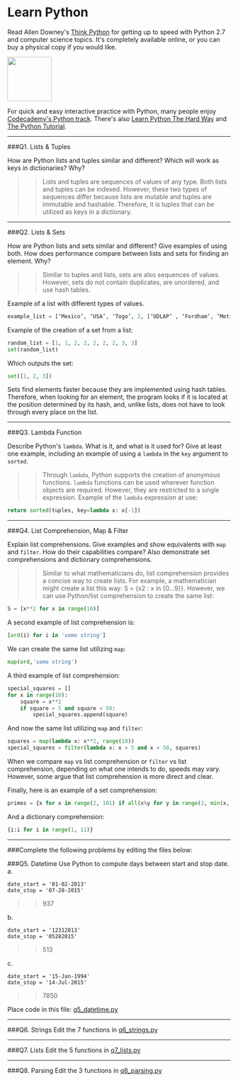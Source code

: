 # Learn Python

Read Allen Downey's [Think Python](http://www.greenteapress.com/thinkpython/) for getting up to speed with Python 2.7 and computer science topics. It's completely available online, or you can buy a physical copy if you would like.

<a href="http://www.greenteapress.com/thinkpython/"><img src="img/think_python.png" style="width: 100px;" target="_blank"></a>

For quick and easy interactive practice with Python, many people enjoy [Codecademy's Python track](http://www.codecademy.com/en/tracks/python). There's also [Learn Python The Hard Way](http://learnpythonthehardway.org/book/) and [The Python Tutorial](https://docs.python.org/2/tutorial/).

---

###Q1. Lists &amp; Tuples

How are Python lists and tuples similar and different? Which will work as keys in dictionaries? Why?

>> Lists and tuples are sequences of values of any type. Both lists and tuples can be indexed. However, these two types of sequences differ because lists are mutable and tuples are immutable and hashable. Therefore, it is tuples that can be utilized as keys in a dictionary.  

---

###Q2. Lists &amp; Sets

How are Python lists and sets similar and different? Give examples of using both. How does performance compare between lists and sets for finding an element. Why?

>> Similar to tuples and lists, sets are also sequences of values. However, sets do not contain duplicates, are unordered, and use hash tables. 

Example of a list with different types of values. 
```python 
example_list = [‘Mexico’, ‘USA’, ‘Togo’, 2, [‘UDLAP’ , ‘Fordham’, ‘Metis’]]
```

Example of the creation of a set from a list:
```python
random_list = [1, 1, 2, 2, 2, 2, 2, 3, 3] 
set(random_list) 
```
Which outputs the set:
```python
set([1, 2, 3])
```

Sets find elements faster because they are implemented using hash tables. Therefore, when looking for an element, the program looks if it is located at the position determined by its hash, and, unlike lists, does not have to look through every place on the list.

---

###Q3. Lambda Function

Describe Python's `lambda`. What is it, and what is it used for? Give at least one example, including an example of using a `lambda` in the `key` argument to `sorted`.

>> Through `lambda`, Python supports the creation of anonymous functions. `lambda` functions can be used wherever function objects are required. However, they are restricted to a single expression. Example of the `lambda` expression at use:

```python
return sorted(tuples, key=lambda x: x[-1])
```
---

###Q4. List Comprehension, Map &amp; Filter

Explain list comprehensions. Give examples and show equivalents with `map` and `filter`. How do their capabilities compare? Also demonstrate set comprehensions and dictionary comprehensions.

>> Similar to what mathematicians do, list comprehension provides a concise way to create lists. For example, a mathematician might create a list this way: S = {x2 : x in {0...9}}. However, we can use Python/list comprehension to create the same list:

```python
S = [x**2 for x in range(10)]
```

A second example of list comprehension is: 

```python
[ord(i) for i in 'some string'] 
```

We can create the same list utilizing `map`:
```python
map(ord,'some string') 
```

A third example of list comprehension: 

```python
special_squares = []
for x in range(10):
    square = x**2
    if square > 5 and square < 50:
        special_squares.append(square)
```

And now the same list utilizing `map` and `filter`:
```python
squares = map(lambda x: x**2, range(10))
special_squares = filter(lambda x: x > 5 and x < 50, squares)
```

When we compare `map` vs list comprehension or `filter` vs list comprehension, depending on what one intends to do, speeds may vary. However, some argue that list comprehension is more direct and clear. 

Finally, here is an example of a set comprehension: 

```python
primes = {x for x in range(2, 101) if all(x%y for y in range(2, min(x, 11)))}
```
And a dictionary comprehension:

```python
{i:i for i in range(1, 11)}
```

---

###Complete the following problems by editing the files below:

###Q5. Datetime
Use Python to compute days between start and stop date.   
a.  

```
date_start = '01-02-2013'    
date_stop = '07-28-2015'
```

>> 937

b.  
```
date_start = '12312013'  
date_stop = '05282015'  
```

>> 513

c.  
```
date_start = '15-Jan-1994'      
date_stop = '14-Jul-2015'  
```

>> 7850

Place code in this file: [q5_datetime.py](python/q5_datetime.py)

---

###Q6. Strings
Edit the 7 functions in [q6_strings.py](python/q6_strings.py)

---

###Q7. Lists
Edit the 5 functions in [q7_lists.py](python/q7_lists.py)

---

###Q8. Parsing
Edit the 3 functions in [q8_parsing.py](python/q8_parsing.py)



